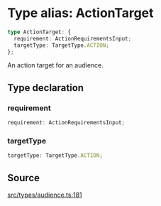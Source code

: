 # Type alias: ActionTarget

```ts
type ActionTarget: {
  requirement: ActionRequirementsInput;
  targetType: TargetType.ACTION;
};
```

An action target for an audience.

## Type declaration

### requirement

```ts
requirement: ActionRequirementsInput;
```

### targetType

```ts
targetType: TargetType.ACTION;
```

## Source

[src/types/audience.ts:181](https://github.com/torque-labs/torque-ts-sdk/blob/c95828d99ae8c726ef550803d1dbba9bc4dfc9f3/src/types/audience.ts#L181)
